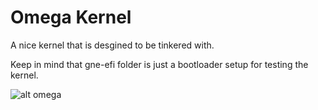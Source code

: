 # Omega Kernel

A nice kernel that is desgined to be tinkered with.

Keep in mind that gne-efi folder is just a bootloader setup
for testing the kernel.

![alt omega](https://cdn.discordapp.com/attachments/950465550436429824/951282968830283776/IMG_1722.png)
